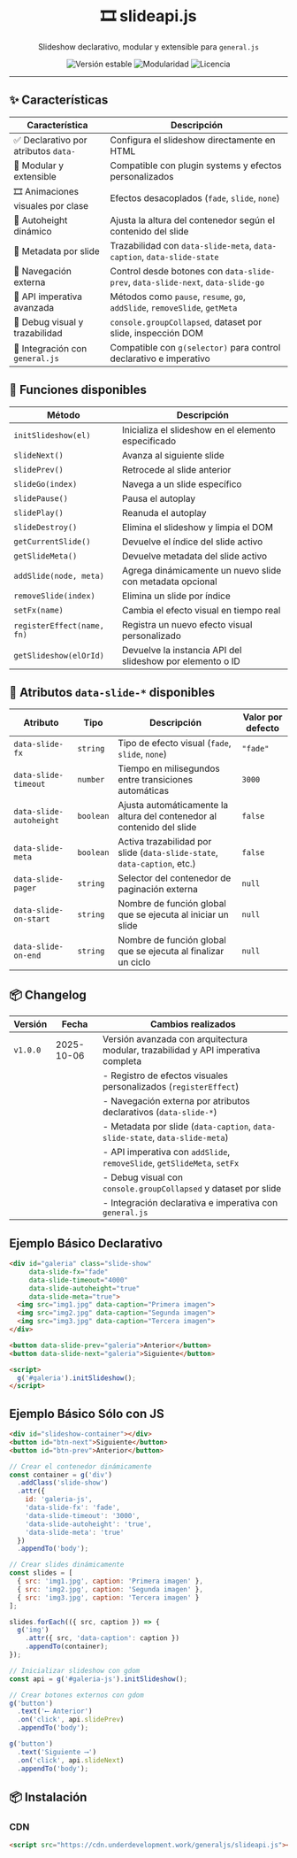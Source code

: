 <h1 align="center">🎞️ slideapi.js</h1>
<p align="center">Slideshow declarativo, modular y extensible para <code>general.js</code></p>

<p align="center">
  <img src="https://img.shields.io/badge/versión-estable%20v1.0.0-blue.svg" alt="Versión estable">
  <img src="https://img.shields.io/badge/modular-extensible-orange.svg" alt="Modularidad">
  <img src="https://img.shields.io/badge/licencia-MIT-green.svg" alt="Licencia">
</p>

---

## ✨ Características

| Característica                     | Descripción                                                                 |
|------------------------------------|------------------------------------------------------------------------------|
| ✅ Declarativo por atributos `data-`| Configura el slideshow directamente en HTML                                 |
| 🧩 Modular y extensible             | Compatible con plugin systems y efectos personalizados                      |
| 🎞️ Animaciones visuales por clase   | Efectos desacoplados (`fade`, `slide`, `none`)                              |
| 🧃 Autoheight dinámico              | Ajusta la altura del contenedor según el contenido del slide                |
| 🧠 Metadata por slide               | Trazabilidad con `data-slide-meta`, `data-caption`, `data-slide-state`      |
| 🔘 Navegación externa               | Control desde botones con `data-slide-prev`, `data-slide-next`, `data-slide-go` |
| 🧠 API imperativa avanzada          | Métodos como `pause`, `resume`, `go`, `addSlide`, `removeSlide`, `getMeta` |
| 🧪 Debug visual y trazabilidad      | `console.groupCollapsed`, dataset por slide, inspección DOM                 |
| 🧬 Integración con `general.js`     | Compatible con `g(selector)` para control declarativo e imperativo          |


## 🧠 Funciones disponibles

| Método                    | Descripción                                                                 |
|---------------------------|------------------------------------------------------------------------------|
| `initSlideshow(el)`       | Inicializa el slideshow en el elemento especificado                         |
| `slideNext()`             | Avanza al siguiente slide                                                   |
| `slidePrev()`             | Retrocede al slide anterior                                                 |
| `slideGo(index)`          | Navega a un slide específico                                                |
| `slidePause()`            | Pausa el autoplay                                                           |
| `slidePlay()`             | Reanuda el autoplay                                                         |
| `slideDestroy()`          | Elimina el slideshow y limpia el DOM                                        |
| `getCurrentSlide()`       | Devuelve el índice del slide activo                                         |
| `getSlideMeta()`          | Devuelve metadata del slide activo                                          |
| `addSlide(node, meta)`    | Agrega dinámicamente un nuevo slide con metadata opcional                   |
| `removeSlide(index)`      | Elimina un slide por índice                                                 |
| `setFx(name)`             | Cambia el efecto visual en tiempo real                                      |
| `registerEffect(name, fn)`| Registra un nuevo efecto visual personalizado                               |
| `getSlideshow(elOrId)`    | Devuelve la instancia API del slideshow por elemento o ID                   |

## 🧩 Atributos `data-slide-*` disponibles

| Atributo                | Tipo       | Descripción                                                                 | Valor por defecto |
|-------------------------|------------|------------------------------------------------------------------------------|-------------------|
| `data-slide-fx`         | `string`   | Tipo de efecto visual (`fade`, `slide`, `none`)                             | `"fade"`          |
| `data-slide-timeout`    | `number`   | Tiempo en milisegundos entre transiciones automáticas                       | `3000`            |
| `data-slide-autoheight`| `boolean`  | Ajusta automáticamente la altura del contenedor al contenido del slide      | `false`           |
| `data-slide-meta`       | `boolean`  | Activa trazabilidad por slide (`data-slide-state`, `data-caption`, etc.)    | `false`           |
| `data-slide-pager`      | `string`   | Selector del contenedor de paginación externa                               | `null`            |
| `data-slide-on-start`   | `string`   | Nombre de función global que se ejecuta al iniciar un slide                 | `null`            |
| `data-slide-on-end`     | `string`   | Nombre de función global que se ejecuta al finalizar un ciclo               | `null`            |


## 📦 Changelog

| Versión  | Fecha       | Cambios realizados                                                                 |
|----------|-------------|------------------------------------------------------------------------------------|
| `v1.0.0` | 2025-10-06   | Versión avanzada con arquitectura modular, trazabilidad y API imperativa completa |
|          |              | - Registro de efectos visuales personalizados (`registerEffect`)                 |
|          |              | - Navegación externa por atributos declarativos (`data-slide-*`)                 |
|          |              | - Metadata por slide (`data-caption`, `data-slide-state`, `data-slide-meta`)     |
|          |              | - API imperativa con `addSlide`, `removeSlide`, `getSlideMeta`, `setFx`          |
|          |              | - Debug visual con `console.groupCollapsed` y dataset por slide                  |
|          |              | - Integración declarativa e imperativa con `general.js`                          |

## Ejemplo Básico Declarativo
```html
<div id="galeria" class="slide-show"
     data-slide-fx="fade"
     data-slide-timeout="4000"
     data-slide-autoheight="true"
     data-slide-meta="true">
  <img src="img1.jpg" data-caption="Primera imagen">
  <img src="img2.jpg" data-caption="Segunda imagen">
  <img src="img3.jpg" data-caption="Tercera imagen">
</div>

<button data-slide-prev="galeria">Anterior</button>
<button data-slide-next="galeria">Siguiente</button>

<script>
  g('#galeria').initSlideshow();
</script>
```

## Ejemplo Básico Sólo con JS
```html
<div id="slideshow-container"></div>
<button id="btn-next">Siguiente</button>
<button id="btn-prev">Anterior</button>
```

```javascript
// Crear el contenedor dinámicamente
const container = g('div')
  .addClass('slide-show')
  .attr({
    id: 'galeria-js',
    'data-slide-fx': 'fade',
    'data-slide-timeout': '3000',
    'data-slide-autoheight': 'true',
    'data-slide-meta': 'true'
  })
  .appendTo('body');

// Crear slides dinámicamente
const slides = [
  { src: 'img1.jpg', caption: 'Primera imagen' },
  { src: 'img2.jpg', caption: 'Segunda imagen' },
  { src: 'img3.jpg', caption: 'Tercera imagen' }
];

slides.forEach(({ src, caption }) => {
  g('img')
    .attr({ src, 'data-caption': caption })
    .appendTo(container);
});

// Inicializar slideshow con gdom
const api = g('#galeria-js').initSlideshow();

// Crear botones externos con gdom
g('button')
  .text('⟵ Anterior')
  .on('click', api.slidePrev)
  .appendTo('body');

g('button')
  .text('Siguiente ⟶')
  .on('click', api.slideNext)
  .appendTo('body');

```

## 📦 Instalación

### CDN
```html
<script src="https://cdn.underdevelopment.work/generaljs/slideapi.js"></script>
